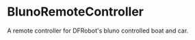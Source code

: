 BlunoRemoteController
=====================

A remote controller for DFRobot's bluno controlled boat and car.
